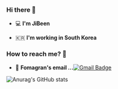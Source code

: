 ### Hi there 👋   

 - 💻   **I'm JiBeen**    

 - 🇰🇷  **I'm working in South Korea**

### How to reach me? 🤔

- 📮  **Fomagran's email ...**[![Gmail Badge](https://img.shields.io/badge/Gmail-d14836?style=flat-square&logo=Gmail&logoColor=white&link=mailto:v-penguin@naver.com)](mailto:v-penguin@naver.com)

![Anurag's GitHub stats](https://github-readme-stats.vercel.app/api?username=beeen27&show_icons=true&theme=buefy)   
